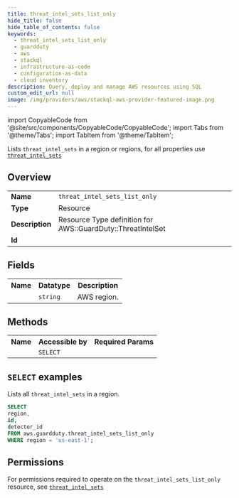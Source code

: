 ```yaml
---
title: threat_intel_sets_list_only
hide_title: false
hide_table_of_contents: false
keywords:
  - threat_intel_sets_list_only
  - guardduty
  - aws
  - stackql
  - infrastructure-as-code
  - configuration-as-data
  - cloud inventory
description: Query, deploy and manage AWS resources using SQL
custom_edit_url: null
image: /img/providers/aws/stackql-aws-provider-featured-image.png
---
```


import CopyableCode from '@site/src/components/CopyableCode/CopyableCode';
import Tabs from '@theme/Tabs';
import TabItem from '@theme/TabItem';

Lists <code>threat_intel_sets</code> in a region or regions, for all properties use <a href="/providers/aws/serviceName/threat_intel_sets/"><code>threat_intel_sets</code></a>

## Overview
<table><tbody>
<tr><td><b>Name</b></td><td><code>threat_intel_sets_list_only</code></td></tr>
<tr><td><b>Type</b></td><td>Resource</td></tr>
<tr><td><b>Description</b></td><td>Resource Type definition for AWS::GuardDuty::ThreatIntelSet</td></tr>
<tr><td><b>Id</b></td><td><CopyableCode code="aws.guardduty.threat_intel_sets_list_only" /></td></tr>
</tbody></table>

## Fields
<table><tbody><tr><th>Name</th><th>Datatype</th><th>Description</th></tr><tr><td><CopyableCode code="region" /></td><td><code>string</code></td><td>AWS region.</td></tr>
</tbody></table>

## Methods

<table><tbody>
  <tr>
    <th>Name</th>
    <th>Accessible by</th>
    <th>Required Params</th>
  </tr>
  <tr>
    <td><CopyableCode code="list_resources" /></td>
    <td><code>SELECT</code></td>
    <td><CopyableCode code="region" /></td>
  </tr>
</tbody></table>

## `SELECT` examples
Lists all <code>threat_intel_sets</code> in a region.
```sql
SELECT
region,
id,
detector_id
FROM aws.guardduty.threat_intel_sets_list_only
WHERE region = 'us-east-1';
```


## Permissions

For permissions required to operate on the <code>threat_intel_sets_list_only</code> resource, see <a href="/providers/aws/guardduty/threat_intel_sets/#permissions"><code>threat_intel_sets</code></a>

